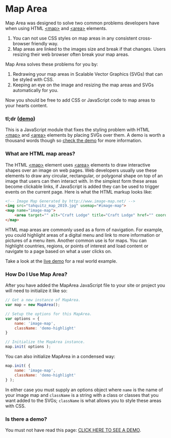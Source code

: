 # Map Area
Map Area was designed to solve two common problems developers have when using HTML [\<map\>](https://developer.mozilla.org/en-US/docs/Web/HTML/Element/map) and [\<area\>](https://developer.mozilla.org/en-US/docs/Web/HTML/Element/area) elements.

1. You can not use CSS styles on map areas in any consistent cross-browser friendly way.
2. Map areas are linked to the images size and break if that changes. Users resizing their web browser often break your map areas.

Map Area solves these problems for you by:

1. Redrawing your map areas in Scalable Vector Graphics (SVGs) that can be styled with CSS.
2. Keeping an eye on the image and resizing the map areas and SVGs automatically for you.

Now you should be free to add CSS or JavaScript code to map areas to your hearts content.

### tl;dr ([demo](https://caboodle-tech.github.io/map-area/index.html))
This is a JavaScript module that fixes the styling problem with HTML [\<map\>](https://developer.mozilla.org/en-US/docs/Web/HTML/Element/map) and [\<area\>](https://developer.mozilla.org/en-US/docs/Web/HTML/Element/area) elements by placing SVGs over them. A demo is worth a thousand words though so [check the demo](https://caboodle-tech.github.io/map-area/index.html) for more information.

### What are HTML map areas?

The HTML [\<map\>](https://developer.mozilla.org/en-US/docs/Web/HTML/Element/map) element uses [\<area\>](https://developer.mozilla.org/en-US/docs/Web/HTML/Element/area) elements to draw interactive shapes over an image on web pages. Web developers usually use these elements to draw any circular, rectangular, or polygonal shape on top of an image that users can then interact with. In the simplest form these areas become clickable links, if JavaScript is added they can be used to trigger events on the current page. Here is what the HTML markup looks like:

```html
<!-- Image Map Generated by http://www.image-map.net/ -->
<img src="tahquitz_map_2019.jpg" usemap="#image-map">
<map name="image-map">
    <area target="" alt="Craft Lodge" title="Craft Lodge" href="" coords="131,135,191,180" shape="rect">
</map>
```

HTML map areas are commonly used as a form of navigation. For example, you could highlight areas of a digital menu and link to more information or pictures of a menu item. Another common use is for maps. You can highlight countries, regions, or points of interest and load content or navigate to a page based on what a user clicks on.

Take a look at the [live demo](https://caboodle-tech.github.io/map-area/index.html) for a real world example.

### How Do I Use Map Area?
After you have added the MapArea JavaScript file to your site or project you will need to initialize it like so:

```javascript
// Get a new instance of MapArea.
var map = new MapArea();

// Setup the options for this MapArea.
var options = {
    name: 'image-map',
    className: 'demo-highlight'
}

// Initialize the MapArea instance.
map.init( options );
```
You can also initialize MapArea in a condensed way:

```javascript
map.init( {
    name: 'image-map',
    className: 'demo-highlight'
} );
```
In either case you must supply an options object where `name` is the name of your image map and `className` is a string with a class or classes that you want added to the SVGs; `className` is what allows you to style these areas with CSS.

### Is there a demo?

You must not have read this page: [CLICK HERE TO SEE A DEMO](https://caboodle-tech.github.io/map-area/index.html).
